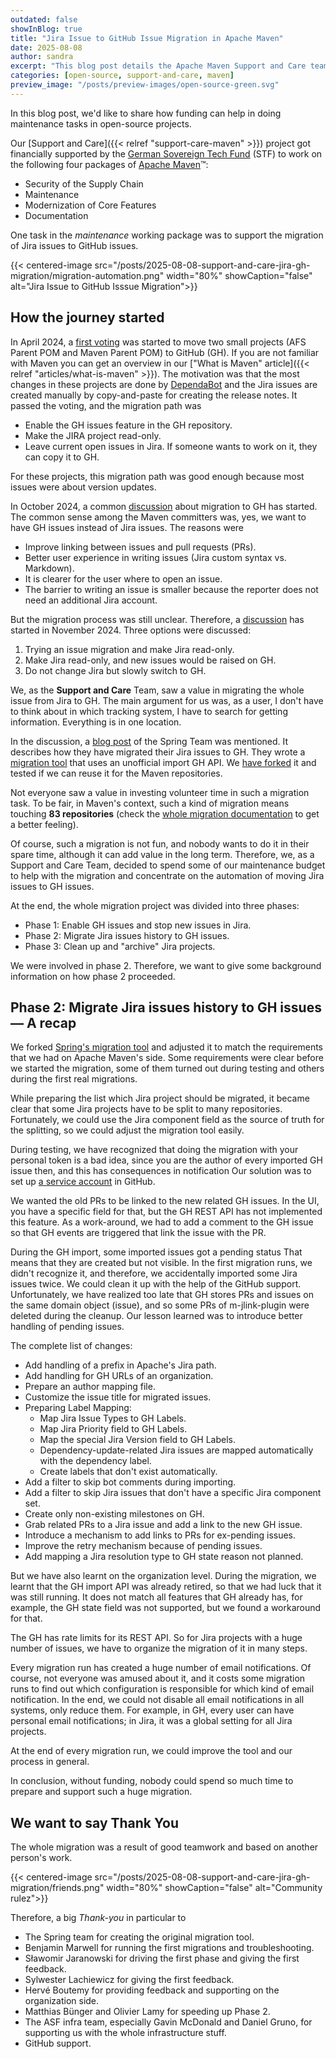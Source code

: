 ```yaml
---
outdated: false
showInBlog: true
title: "Jira Issue to GitHub Issue Migration in Apache Maven"
date: 2025-08-08
author: sandra
excerpt: "This blog post details the Apache Maven Support and Care team’s funded effort to migrate issues from Jira to GitHub, supported by the German Sovereign Tech Fund. This post provides valuable insights into the challenges of migrating large-scale issue tracking systems and the importance of thorough planning and adaptation and why this was only possible with a funding."
categories: [open-source, support-and-care, maven]
preview_image: "/posts/preview-images/open-source-green.svg"
---
```

In this blog post, we'd like to share how funding can help in doing maintenance tasks in open-source projects.

Our [Support and Care]({{< relref "support-care-maven" >}}) project got financially supported by the [German Sovereign Tech Fund](https://www.sovereign.tech/) (STF) to work on the following four packages of [Apache Maven](https://maven.apache.org/)™:

- Security of the Supply Chain
- Maintenance
- Modernization of Core Features
- Documentation

One task in the *maintenance* working package was to support the migration of Jira issues to GitHub issues.

{{< centered-image src="/posts/2025-08-08-support-and-care-jira-gh-migration/migration-automation.png" width="80%" showCaption="false" alt="Jira Issue to GitHub Isssue Migration">}}

## How the journey started

In April 2024, a [first voting](https://lists.apache.org/thread/yt819f08rvfoywlpwtbkk3w1kpow4ynb) was started to move two small projects (AFS Parent POM and Maven Parent POM) to GitHub (GH). If you are not familiar with Maven you can get an overview in our ["What is Maven" article]({{< relref "articles/what-is-maven" >}}).
The motivation was that the most changes in these projects are done by [DependaBot](https://github.com/dependabot) and the Jira issues are created manually by copy-and-paste for creating the release notes.
It passed the voting, and the migration path was

- Enable the GH issues feature in the GH repository.
- Make the JIRA project read-only.
- Leave current open issues in Jira.
  If someone wants to work on it, they can copy it to GH.

For these projects, this migration path was good enough because most issues were about version updates.

In October 2024, a common [discussion](https://lists.apache.org/thread/v23tj8s8f6oyrmbyn1m6xg2pv7k92n4p) about migration to GH has started.
The common sense among the Maven committers was, yes, we want to have GH issues instead of Jira issues.
The reasons were

- Improve linking between issues and pull requests (PRs).
- Better user experience in writing issues (Jira custom syntax vs. Markdown).
- It is clearer for the user where to open an issue.
- The barrier to writing an issue is smaller because the reporter does not need an additional Jira account.

But the migration process was still unclear.
Therefore, a [discussion](https://lists.apache.org/thread/jskz22vsbv2n5ks1q42690ohp7cbt1qw) has started in November 2024.
Three options were discussed:

1.  Trying an issue migration and make Jira read-only.
2.  Make Jira read-only, and new issues would be raised on GH.
3.  Do not change Jira but slowly switch to GH.

We, as the **Support and Care** Team, saw a value in migrating the whole issue from Jira to GH.
The main argument for us was, as a user, I don't have to think about in which tracking system, I have to search for getting information.
Everything is in one location.

In the discussion, a [blog post](https://spring.io/blog/2019/01/15/spring-framework-s-migration-from-jira-to-github-issues) of the Spring Team was mentioned.
It describes how they have migrated their Jira issues to GH.
They wrote a [migration tool](https://github.com/rwinch/jira-to-gh-issues) that uses an unofficial import GH API.
We [have forked](https://github.com/support-and-care/jira-to-gh-issues) it and tested if we can reuse it for the Maven repositories.

Not everyone saw a value in investing volunteer time in such a migration task.
To be fair, in Maven's context, such a kind of migration means touching **83 repositories** (check the [whole migration documentation](https://cwiki.apache.org/confluence/display/MAVEN/JIRA+to+GitHub+Issues+switching) to get a better feeling).

Of course, such a migration is not fun, and nobody wants to do it in their spare time, although it can add value in the long term.
Therefore, we, as a Support and Care Team, decided to spend some of our maintenance budget to help with the migration and concentrate on the automation of moving Jira issues to GH issues.

At the end, the whole migration project was divided into three phases:

- Phase 1: Enable GH issues and stop new issues in Jira.
- Phase 2: Migrate Jira issues history to GH issues.
- Phase 3: Clean up and \"archive\" Jira projects.

We were involved in phase 2.
Therefore, we want to give some background information on how phase 2 proceeded.

## Phase 2: Migrate Jira issues history to GH issues — A recap

We forked [Spring's migration tool](https://github.com/support-and-care/jira-to-gh-issues) and adjusted it to match the requirements that we had on Apache Maven's side.
Some requirements were clear before we started the migration, some of them turned out during testing and others during the first real
migrations.

While preparing the list which Jira project should be migrated, it became clear that some Jira projects have to be split to many repositories.
Fortunately, we could use the Jira component field as the source of truth for the splitting, so we could adjust the migration tool
easily.

During testing, we have recognized that doing the migration with your personal token is a bad idea, since you are the author of every imported GH issue then, and this has consequences in notification
Our solution was to set up [a service account](https://github.com/support-and-care/jira-to-gh-issues/blob/master/docs/how-to-create-gh-service-account.adoc) in GitHub.

We wanted the old PRs to be linked to the new related GH issues.
In the UI, you have a specific field for that, but the GH REST API has not implemented this feature.
As a work-around, we had to add a comment to the GH issue so that GH events are triggered that link the issue with
the PR.

During the GH import, some imported issues got a pending status
That means that they are created but not visible.
In the first migration runs, we didn't recognize it, and therefore, we accidentally imported some Jira issues twice.
We could clean it up with the help of the GitHub support.
Unfortunately, we have realized too late that GH stores PRs and issues on the same domain object (issue), and so some PRs of
m-jlink-plugin were deleted during the cleanup.
Our lesson learned was to introduce better handling of pending issues.

The complete list of changes:

- Add handling of a prefix in Apache's Jira path.
- Add handling for GH URLs of an organization.
- Prepare an author mapping file.
- Customize the issue title for migrated issues.
- Preparing Label Mapping:
  - Map Jira Issue Types to GH Labels.
  - Map Jira Priority field to GH Labels.
  - Map the special Jira Version field to GH Labels.
  - Dependency-update-related Jira issues are mapped automatically with the dependency label.
  - Create labels that don't exist automatically.
- Add a filter to skip bot comments during importing.
- Add a filter to skip Jira issues that don't have a specific Jira component set.
- Create only non-existing milestones on GH.
- Grab related PRs to a Jira issue and add a link to the new GH issue.
- Introduce a mechanism to add links to PRs for ex-pending issues.
- Improve the retry mechanism because of pending issues.
- Add mapping a Jira resolution type to GH state reason not planned.

But we have also learnt on the organization level.
During the migration, we learnt that the GH import API was already retired, so that we had luck that it was still running.
It does not match all features that GH already has, for example, the GH state field was not supported, but we found a workaround for that.

The GH has rate limits for its REST API.
So for Jira projects with a huge number of issues, we have to organize the migration of it in many steps.

Every migration run has created a huge number of email notifications.
Of course, not everyone was amused about it, and it costs some migration runs to find out which configuration is responsible for which kind of email notification.
In the end, we could not disable all email notifications in all systems, only reduce them.
For example, in GH, every user can have personal email notifications; in Jira, it was a global setting for all Jira projects.

At the end of every migration run, we could improve the tool and our process in general.

In conclusion, without funding, nobody could spend so much time to prepare and support such a huge migration.

## We want to say Thank You

The whole migration was a result of good teamwork and based on another person's work.

{{< centered-image src="/posts/2025-08-08-support-and-care-jira-gh-migration/friends.png" width="80%" showCaption="false" alt="Community rulez">}}

Therefore, a big *Thank-you* in particular to

- The Spring team for creating the original migration tool.
- Benjamin Marwell for running the first migrations and troubleshooting.
- Sławomir Jaranowski for driving the first phase and giving the first feedback.
- Sylwester Lachiewicz for giving the first feedback.
- Hervé Boutemy for providing feedback and supporting on the organization side.
- Matthias Bünger and Olivier Lamy for speeding up Phase 2.
- The ASF infra team, especially Gavin McDonald and Daniel Gruno, for supporting us with the whole infrastructure stuff.
- GitHub support.
